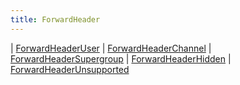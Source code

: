 ```yaml
---
title: ForwardHeader
---
```


<div class="font-mono whitespace-pre"><span class="opacity-50">| </span><a href="/types/forwardheaderuser"  >ForwardHeaderUser</a><span class="opacity-50">
| </span><a href="/types/forwardheaderchannel"  >ForwardHeaderChannel</a><span class="opacity-50">
| </span><a href="/types/forwardheadersupergroup"  >ForwardHeaderSupergroup</a><span class="opacity-50">
| </span><a href="/types/forwardheaderhidden"  >ForwardHeaderHidden</a><span class="opacity-50">
| </span><a href="/types/forwardheaderunsupported"  >ForwardHeaderUnsupported</a></div>

